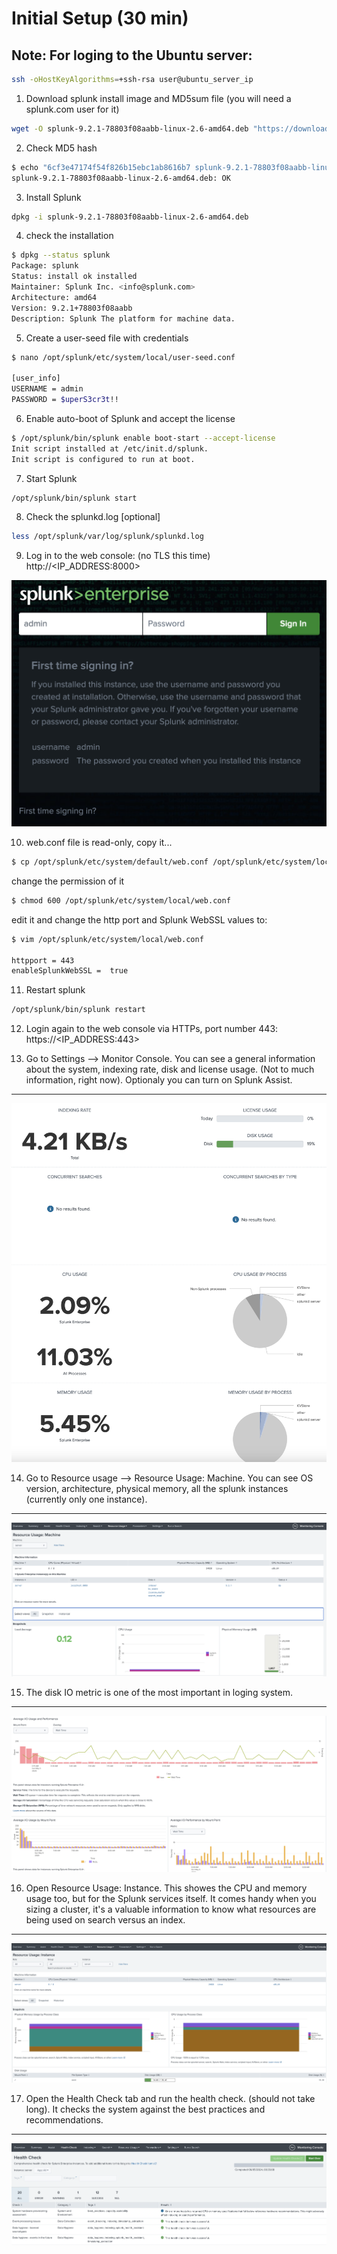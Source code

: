 # Initial Setup (30 min)

## Note: For loging to the Ubuntu server:

```bash
ssh -oHostKeyAlgorithms=+ssh-rsa user@ubuntu_server_ip
```

1. Download splunk install image and MD5sum file (you will need a splunk.com user for it)
```bash
wget -O splunk-9.2.1-78803f08aabb-linux-2.6-amd64.deb "https://download.splunk.com/products/splunk/releases/9.2.1/linux/splunk-9.2.1-78803f08aabb-linux-2.6-amd64.deb"
```

2. Check MD5 hash
```bash
$ echo "6cf3e47174f54f826b15ebc1ab8616b7 splunk-9.2.1-78803f08aabb-linux-2.6-amd64.deb" | md5sum -c
splunk-9.2.1-78803f08aabb-linux-2.6-amd64.deb: OK
```

3. Install Splunk
```bash
dpkg -i splunk-9.2.1-78803f08aabb-linux-2.6-amd64.deb
```

4. check the installation
```bash
$ dpkg --status splunk
Package: splunk
Status: install ok installed
Maintainer: Splunk Inc. <info@splunk.com>
Architecture: amd64
Version: 9.2.1+78803f08aabb
Description: Splunk The platform for machine data.
```

5. Create a user-seed file with credentials
```bash
$ nano /opt/splunk/etc/system/local/user-seed.conf

[user_info]
USERNAME = admin
PASSWORD = $uperS3cr3t!!
```

6. Enable auto-boot of Splunk and accept the license
```bash
$ /opt/splunk/bin/splunk enable boot-start --accept-license
Init script installed at /etc/init.d/splunk.
Init script is configured to run at boot.
```

7. Start Splunk
```bash
/opt/splunk/bin/splunk start
```

8. Check the splunkd.log [optional]
```bash
less /opt/splunk/var/log/splunk/splunkd.log
```

9. Log in to the web console: (no TLS this time)
http://<IP_ADDRESS:8000>

![](attachments/splunk_login.png)

10. web.conf file is read-only, copy it...
```bash
$ cp /opt/splunk/etc/system/default/web.conf /opt/splunk/etc/system/local/web.conf
```
change the permission of it
```bash
$ chmod 600 /opt/splunk/etc/system/local/web.conf
```

edit it and change the http port and Splunk WebSSL values to:
```bash
$ vim /opt/splunk/etc/system/local/web.conf

httpport = 443
enableSplunkWebSSL =  true 
```

11. Restart splunk
```bash
/opt/splunk/bin/splunk restart
```

12. Login again to the web console via HTTPs, port number 443:
https://<IP_ADDRESS:443>

13. Go to Settings --> Monitor Console. You can see a general information about the system, indexing rate, disk and license usage. (Not to much information, right now). Optionaly you can turn on Splunk Assist.
---
![](attachments/monitor_console.png)

14. Go to Resource usage --> Resource Usage: Machine. You can see OS version, architecture, physical memory, all the splunk instances (currently only one instance). 
---
![](attachments/resource_usage_machine.png)

15. The disk IO metric is one of the most important in loging system. 
---
![](attachments/disk_IO.png)

16. Open Resource Usage: Instance. This showes the CPU and memory usage too, but for the Splunk services itself. It comes handy when you sizing a cluster, it's a valuable information to know what resources are being used on search versus an index.
---
![](attachments/resource_usage_instance.png)

17. Open the Health Check tab and run the health check. (should not take long). It checks the system against the best practices and recommendations.
---
![](attachments/health_check.png)


